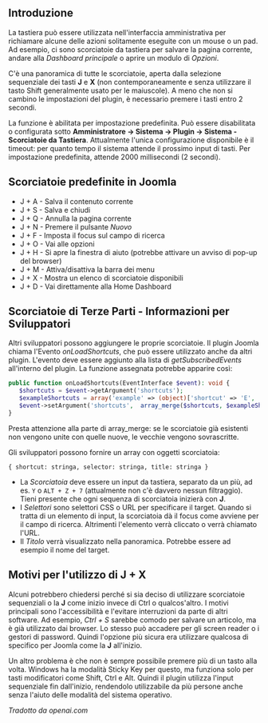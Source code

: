 <!-- Filename: Keyboard_Shortcuts / Display title: Scorciatoie da Tastiera  -->

## Introduzione

La tastiera può essere utilizzata nell'interfaccia amministrativa per richiamare alcune delle azioni solitamente eseguite con un mouse o un pad. Ad esempio, ci sono scorciatoie da tastiera per salvare la pagina corrente, andare alla *Dashboard principale* o aprire un modulo di *Opzioni*.

C'è una panoramica di tutte le scorciatoie, aperta dalla selezione sequenziale dei tasti **J** e **X** (non contemporaneamente e senza utilizzare il tasto Shift generalmente usato per le maiuscole). A meno che non si cambino le impostazioni del plugin, è necessario premere i tasti entro 2 secondi.

La funzione è abilitata per impostazione predefinita. Può essere disabilitata o configurata sotto **Amministratore → Sistema → Plugin → Sistema - Scorciatoie da Tastiera**. Attualmente l'unica configurazione disponibile è il timeout: per quanto tempo il sistema attende il prossimo input di tasti. Per impostazione predefinita, attende 2000 millisecondi (2 secondi).

## Scorciatoie predefinite in Joomla

- J + A - Salva il contenuto corrente
- J + S - Salva e chiudi
- J + Q - Annulla la pagina corrente
- J + N - Premere il pulsante *Nuovo*
- J + F - Imposta il focus sul campo di ricerca
- J + O - Vai alle opzioni
- J + H - Si apre la finestra di aiuto (potrebbe attivare un avviso di pop-up del browser)
- J + M - Attiva/disattiva la barra dei menu
- J + X - Mostra un elenco di scorciatoie disponibili
- J + D - Vai direttamente alla Home Dashboard

## Scorciatoie di Terze Parti - Informazioni per Sviluppatori

Altri sviluppatori possono aggiungere le proprie scorciatoie. Il plugin Joomla chiama l'Evento *onLoadShortcuts*, che può essere utilizzato anche da altri plugin. L'evento deve essere aggiunto alla lista di *getSubscribedEvents* all'interno del plugin. La funzione assegnata potrebbe apparire così:

```php
public function onLoadShortcuts(EventInterface $event): void {
   $shortcuts = $event->getArgument('shortcuts');
   $exampleShortcuts = array('example' => (object)['shortcut' => 'E', 'title' => 'Grande Esempio', 'selector' => '#menu-collapse']);
   $event->setArgument('shortcuts',  array_merge($shortcuts, $exampleShortcuts));
}
```

Presta attenzione alla parte di array_merge: se le scorciatoie già esistenti non vengono unite con quelle nuove, le vecchie vengono sovrascritte.

Gli sviluppatori possono fornire un array con oggetti scorciatoia:

    { shortcut: stringa, selector: stringa, title: stringa }

- La *Scorciatoia* deve essere un input da tastiera, separato da un più, ad es. `Y` o `ALT + Z + 7` (attualmente non c'è davvero nessun filtraggio). Tieni presente che ogni sequenza di scorciatoia inizierà con **J**.
- I *Selettori* sono selettori CSS o URL per specificare il target. Quando si tratta di un elemento di input, la scorciatoia dà il focus come avviene per il campo di ricerca. Altrimenti l'elemento verrà cliccato o verrà chiamato l'URL.
- Il *Titolo* verrà visualizzato nella panoramica. Potrebbe essere ad esempio il nome del target.

## Motivi per l'utilizzo di J + X

Alcuni potrebbero chiedersi perché si sia deciso di utilizzare scorciatoie sequenziali o la **J** come inizio invece di Ctrl o qualcos'altro. I motivi principali sono l'accessibilità e l'evitare interruzioni da parte di altri software. Ad esempio, *Ctrl + S* sarebbe comodo per salvare un articolo, ma è già utilizzato dai browser. Lo stesso può accadere per gli screen reader o i gestori di password. Quindi l'opzione più sicura era utilizzare qualcosa di specifico per Joomla come la **J** all'inizio.

Un altro problema è che non è sempre possibile premere più di un tasto alla volta. Windows ha la modalità Sticky Key per questo, ma funziona solo per tasti modificatori come Shift, Ctrl e Alt. Quindi il plugin utilizza l'input sequenziale fin dall'inizio, rendendolo utilizzabile da più persone anche senza l'aiuto delle modalità del sistema operativo.

*Tradotto da openai.com*

